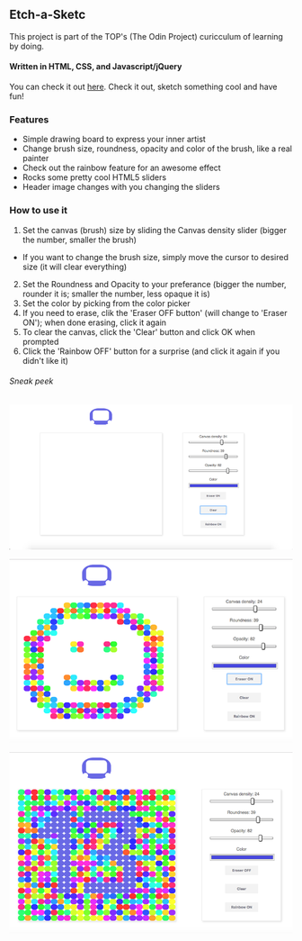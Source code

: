 ## Etch-a-Sketc

This project is part of the TOP's (The Odin Project) curicculum of learning by doing.

#### Written in HTML, CSS, and Javascript/jQuery

You can check it out [here](https://chanjman.github.io/etch-a-sketch/). Check it out, sketch something cool and have fun!


### Features

* Simple drawing board to express your inner artist
* Change brush size, roundness, opacity and color of the brush, like a real painter
* Check out the rainbow feature for an awesome effect
* Rocks some pretty cool HTML5 sliders
* Header image changes with you changing the sliders

### How to use it

1. Set the canvas (brush) size by sliding the Canvas density slider (bigger the number, smaller the brush)
  * If you want to change the brush size, simply move the cursor to desired size (it will clear everything)
2. Set the Roundness and Opacity to your preferance (bigger the number, rounder it is; smaller the number, less opaque it is)
3. Set the color by picking from the color picker
4. If you need to erase, clik the 'Eraser OFF button' (will change to 'Eraser ON'); when done erasing, click it again
5. To clear the canvas, click the 'Clear' button and click OK when prompted
6. Click the 'Rainbow OFF' button for a surprise (and click it again if you didn't like it)

###### Sneak peek

![Tabula rasa](https://github.com/chanjman/etch-a-sketch/blob/master/images/screenshot-clean.png)

![Smiley face](https://github.com/chanjman/etch-a-sketch/blob/master/images/screenshot-smiley.png)

![Can you see the number?](https://github.com/chanjman/etch-a-sketch/blob/master/images/screenshot-13.png)
